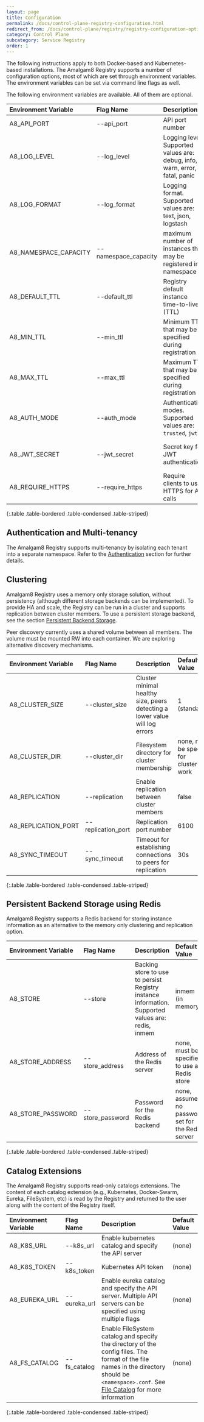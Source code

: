 ```yaml
---
layout: page
title: Configuration
permalink: /docs/control-plane-registry-configuration.html
redirect_from: /docs/control-plane/registry/registry-configuration-options/
category: Control Plane
subcategory: Service Registry
order: 1
---
```


The following instructions apply to both Docker-based and Kubernetes-based
installations. The Amalgam8 Registry supports a number of configuration
options, most of which are set through environment variables. The environment
variables can be set via command line flags as well.

The following environment variables are available. All of them are optional.

| Environment Variable | Flag Name                   | Description | Default Value |
|:---------------------|:----------------------------|:------------|:--------------|
| A8_API_PORT | --api_port | API port number | 8080 |
| A8_LOG_LEVEL | --log_level | Logging level. Supported values are: debug, info, warn, error, fatal, panic | debug |
| A8_LOG_FORMAT | --log_format | Logging format. Supported values are: text, json, logstash | text |
| A8_NAMESPACE_CAPACITY | --namespace_capacity | maximum number of instances that may be registered in a namespace | -1 (no capacity limit) |  
| A8_DEFAULT_TTL | --default_ttl | Registry default instance time-to-live (TTL) | 30s |
| A8_MIN_TTL | --min_ttl | Minimum TTL that may be specified during registration | 10s | 
| A8_MAX_TTL | --max_ttl | Maximum TTL that may be specified during registration | 10m |
| A8_AUTH_MODE | --auth_mode | Authentication modes. Supported values are: `trusted`, `jwt` | none (no isolation) |
| A8_JWT_SECRET | --jwt_secret | Secret key for JWT authentication | none (must be set if A8_AUTH_MODE is `jwt`) |
| A8_REQUIRE_HTTPS | --require_https | Require clients to use HTTPS for API calls | false |
{:.table .table-bordered .table-condensed .table-striped}

## Authentication and Multi-tenancy

The Amalgam8 Registry supports multi-tenancy by isolating each tenant into
a separate namespace.  Refer to the
[Authentication](/docs/control-plane-authentication.html) section 
for further details.

## Clustering

Amalgam8 Registry uses a memory only storage solution, without persistency
(although different storage backends can be implemented). To provide HA and
scale, the Registry can be run in a cluster and supports replication
between cluster members. To use a persistent storage backend, see the
section [Persistent Backend Storage](#persistent_storage).

Peer discovery currently uses a shared volume between all members. The
volume must be mounted RW into each container.  We are exploring
alternative discovery mechanisms.


| Environment Variable | Flag Name                   | Description | Default Value |
|:---------------------|:----------------------------|:------------|:--------------|
| A8_CLUSTER_SIZE | --cluster_size | Cluster minimal healthy size, peers detecting a lower value will log errors | 1 (standalone) |
| A8_CLUSTER_DIR | --cluster_dir | Filesystem directory for cluster membership | none, must be specified for clustering to work |
| A8_REPLICATION | --replication | Enable replication between cluster members | false |
| A8_REPLICATION_PORT | --replication_port | Replication port number | 6100 |
| A8_SYNC_TIMEOUT | --sync_timeout | Timeout for establishing connections to peers for replication | 30s |
{:.table .table-bordered .table-condensed .table-striped}

## <a name="persistent_storage"></a> Persistent Backend Storage using Redis

Amalgam8 Registry supports a Redis backend for storing instance information
as an alternative to the memory only clustering and replication option.

| Environment Variable | Flag Name                   | Description | Default Value |
|:---------------------|:----------------------------|:------------|:--------------|
| A8_STORE | --store | Backing store to use to persist Registry instance information. Supported values are: redis, inmem  | inmem (in memory) |
| A8_STORE_ADDRESS | --store_address | Address of the Redis server | none, must be specified to use a Redis store |
| A8_STORE_PASSWORD | --store_password | Password for the Redis backend | none, assumes no password set for the Redis server |
{:.table .table-bordered .table-condensed .table-striped}

## Catalog Extensions

The Amalgam8 Registry supports read-only catalogs extensions. The content
of each catalog extension (e.g., Kubernetes, Docker-Swarm, Eureka,
FileSystem, etc) is read by the Registry and returned to the user along
with the content of the Registry itself.

| Environment Variable | Flag Name                   | Description | Default Value |
|:---------------------|:----------------------------|:------------|:--------------|
| A8_K8S_URL | --k8s_url | Enable kubernetes catalog and specify the API server | (none) |
| A8_K8S_TOKEN | --k8s_token | Kubernetes API token | (none) |
| A8_EUREKA_URL | --eureka_url | Enable eureka catalog and specify the API server. Multiple API servers can be specified using multiple flags | (none) |
| A8_FS_CATALOG | --fs_catalog | Enable FileSystem catalog and specify the directory of the config files. The format of the file names in the directory should be `<namespace>.conf`. See [File Catalog](/docs/control-plane-registry-external-services.html) for more information | (none) |
{:.table .table-bordered .table-condensed .table-striped}
